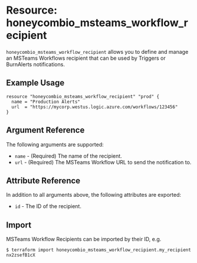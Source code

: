 # Resource: honeycombio_msteams_workflow_recipient

`honeycombio_msteams_workflow_recipient` allows you to define and manage an MSTeams Workflows recipient that can be used by Triggers or BurnAlerts notifications.

## Example Usage

```hcl
resource "honeycombio_msteams_workflow_recipient" "prod" {
  name = "Production Alerts"
  url  = "https://mycorp.westus.logic.azure.com/workflows/123456"
}
```

## Argument Reference

The following arguments are supported:

* `name` - (Required) The name of the recipient.
* `url` - (Required) The MSTeams Workflow URL to send the notification to.

## Attribute Reference

In addition to all arguments above, the following attributes are exported:

* `id` - The ID of the recipient.

## Import

MSTeams Workflow Recipients can be imported by their ID, e.g.

```
$ terraform import honeycombio_msteams_workflow_recipient.my_recipient nx2zsefB1cX
```
